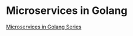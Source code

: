 # Microservices in Golang

[Microservices in Golang Series](https://ewanvalentine.io/microservices-in-golang-part-0/)